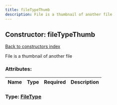 ```yaml
---
title: fileTypeThumb
description: File is a thumbnail of another file
---
```

## Constructor: fileTypeThumb  
[Back to constructors index](index.md)



File is a thumbnail of another file

### Attributes:

| Name     |    Type       | Required | Description |
|----------|---------------|----------|-------------|



### Type: [FileType](../types/FileType.md)


